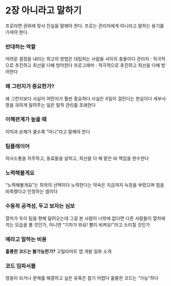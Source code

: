 # 2장 아니라고 말하기
프로라면 권위에 맞서 진실을 말해야 한다. 프로는 관리자에게 아니라고 말하는 용기를 가져야 한다.

### 반대하는 역할
어려운 결정을 내리는 최고의 방법은 대립하는 사람들 사이의 충돌이다
관리자 : 적극적으로 추진하고 최선을 다해 방어한다
프로그래머 : 적극적으로 추진하고 최선을 다해 방어한다

### 왜 그런지가 중요한가?
왜 그런지보다 사실이 어떤지가 훨씬 중요하다
사실은 X일이 걸린다는 현실이다
세부사항을 과하게 알려주는 일은 밀착 관리를 초래한다

### 이해관계가 높을 때
이익과 손해가 클수록 “아니”라고 말해야 한다

### 팀플레이어
의사소통을 자주하고, 동료들을 살피고, 최선을 다 해 맡은 바 책임을 완수한다

### 노력해볼게요
“노력해볼게요”는 최악의 선택이다
노력한다는 약속은 지금까지 늑장을 부렸으며 힘을 비축했다고 인정하는 셈이다

### 수동적 공격성, 두고 보자는 심보
열차가 우리 팀을 향해 달려오는데 그걸 본 사람이 나밖에 없다면 다른 사람들이 열차에 치는 모습을 볼 것인가, 아니면 “기차가 와요! 빨리 비켜요!”라고 소리칠 것인가

### 예라고 말하는 비용
**훌륭한 코드는 불가능한가?**
고릴라마트 앱 개발 일화 소개

### 코드 임파서블
영웅이 되거나 문제를 해결하고 싶은 유혹은 참기 어렵다
훌륭한 코드는 “가능”하다